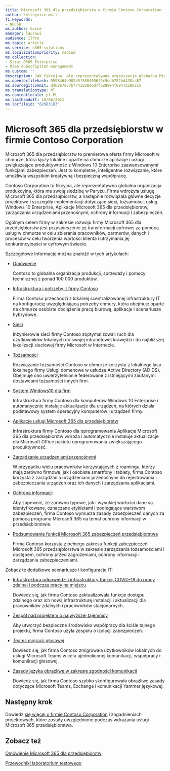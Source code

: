 ```yaml
---
title: Microsoft 365 dla przedsiębiorstw w firmie Contoso Corporation
author: kelleyvice-msft
f1.keywords:
- NOCSH
ms.author: kvice
manager: laurawi
audience: ITPro
ms.topic: article
ms.service: o365-solutions
ms.localizationpriority: medium
ms.collection:
- Strat_O365_Enterprise
- M365-subscription-management
ms.custom: ''
description: Jak fikcyjna, ale reprezentatywna organizacja globalna Microsoft 365 przedsiębiorstwa.
ms.openlocfilehash: 9598464e982d5f5804056f9c9ddb782bd438aa87
ms.sourcegitcommit: d4b867e37bf741528ded7fb289e4f6847228d2c5
ms.translationtype: MT
ms.contentlocale: pl-PL
ms.lasthandoff: 10/06/2021
ms.locfileid: "62983163"
---
```

# <a name="microsoft-365-for-enterprise-for-the-contoso-corporation"></a>Microsoft 365 dla przedsiębiorstw w firmie Contoso Corporation

Microsoft 365 dla przedsiębiorstw to premierowa oferta firmy Microsoft w chmurze, która łączy lokalne i oparte na chmurze aplikacje i usługi zwiększające produktywność z Windows 10 Enterprise zaawansowanymi funkcjami zabezpieczeń. Jest to kompletne, inteligentne rozwiązanie, które umożliwia wszystkim kreatywną i bezpieczną współpracę.

Contoso Corporation to fikcyjna, ale reprezentatywna globalna organizacja produkcyjna, która ma swoją siedzibę w Paryżu. Firma wdrożyła usługę Microsoft 365 dla przedsiębiorstw, a następnie rozwiązała główne decyzje projektowe i szczegóły implementacji dotyczące sieci, tożsamości, usług Windows 10 Enterprise, Aplikacje Microsoft 365 dla przedsiębiorstw, zarządzania urządzeniami przenośnymi, ochrony informacji i zabezpieczeń.

Ogólnym celem firmy w zakresie rozwoju firmy Microsoft 365 dla przedsiębiorstw jest przyspieszenie jej transformacji cyfrowej za pomocą usług w chmurze w celu zbierania pracowników, partnerów, danych i procesów w celu tworzenia wartości klienta i utrzymania jej konkurencyjności w cyfrowym świecie.

Szczegółowe informacje można znaleźć w tych artykułach:

- [Omówienie](contoso-overview.md)

  Contoso to globalna organizacja produkcji, sprzedaży i pomocy technicznej z ponad 100 000 produktów.

- [Infrastruktura i potrzeby it firmy Contoso](contoso-infra-needs.md)

  Firma Contoso przechodzi z lokalnej scentralizowanej infrastruktury IT na konfigurację uwzględniającą potrzeby chmury, która obejmuje oparte na chmurze osobiste obciążenia pracą biurową, aplikacje i scenariusze hybrydowe.

- [Sieci](contoso-networking.md)

  Inżynierowie sieci firmy Contoso zoptymalizowali ruch dla użytkowników lokalnych do swojej intranetowej krawędzi i do najbliższej lokalizacji sieciowej firmy Microsoft w Internecie.

- [Tożsamości](contoso-identity.md)

  Rozwiązanie tożsamości Contoso w chmurze korzysta z lokalnego lasu lokalnego firmy Usługi domenowe w usłudze Active Directory (AD DS). Obejmuje ono uwierzytelnianie federowane z istniejącymi zaufanymi dostawcami tożsamości innych firm.

- [System Windows10 dla firm](contoso-win10.md)

  Infrastruktura firmy Contoso dla komputerów Windows 10 Enterprise i automatycznie instaluje aktualizacje dla urządzeń, na których działa podstawowy system operacyjny komputerów i urządzeń firmy.

- [Aplikacje usługi Microsoft 365 dla przedsiębiorstw](contoso-o365pp.md)

  Infrastruktura firmy Contoso dla oprogramowania Aplikacje Microsoft 365 dla przedsiębiorstw wdraża i automatycznie instaluje aktualizacje dla Microsoft Office pakietu oprogramowania zwiększającego produktywność.

- [Zarządzanie urządzeniami przenośnymi](contoso-mdm.md)

  W przypadku wielu pracowników korzystających z roamingu, którzy mają zarówno firmowe, jak i osobiste smartfony i tablety, firma Contoso korzysta z zarządzania urządzeniami przenośnymi do rejestrowania i zabezpieczania urządzeń oraz ich danych i zarządzania aplikacjami.

- [Ochrona informacji](contoso-info-protect.md)

  Aby zapewnić, że zarówno typowe, jak i wysokiej wartości dane są identyfikowane, oznaczane etykietami i podlegające warstwom zabezpieczeń, firma Contoso wymusza zasady zabezpieczeń danych za pomocą programu Microsoft 365 na temat ochrony informacji w przedsiębiorstwie.

- [Podsumowanie funkcji Microsoft 365 zabezpieczeń przedsiębiorstwa](contoso-security-summary.md)

  Firma Contoso korzysta z pełnego zakresu funkcji zabezpieczeń Microsoft 365 przedsiębiorstwa w zakresie zarządzania tożsamościami i dostępem, ochrony przed zagrożeniami, ochrony informacji i zarządzania zabezpieczeniami.

Zobacz te dodatkowe scenariusze i konfiguracje IT:

- [Infrastruktura odpowiedzi i infrastruktury funkcji COVID-19 do pracy zdalnej i podczas pracy na miejscu](../solutions/contoso-remote-onsite-work.md)

  Dowiedz się, jak firma Contoso zaktualizowała funkcje dostępu zdalnego oraz ich nową infrastrukturę instalacji i aktualizacji dla pracowników zdalnych i pracowników stacjonarnych.

- [Zespół nad projektem o najwyższej tajemnicy](../solutions/contoso-team-for-top-secret-project.md)

  Aby utworzyć bezpieczne środowisko współpracy dla ściśle tajnego projektu, firma Contoso użyła zespołu o izolacji zabezpieczeń.

- [Teams migracji głosowej](/MicrosoftTeams/voice-case-study-overview)

  Dowiedz się, jak firma Contoso zmigrowała użytkowników lokalnych do usługi Microsoft Teams w celu ujednoliconej komunikacji, współpracy i komunikacji głosowej.

- [Zasady języka obraźliwe w zakresie zgodności komunikacji](../compliance/communication-compliance-case-study.md)

  Dowiedz się, jak firma Contoso szybko skonfigurowała obraźliwe zasady dotyczące Microsoft Teams, Exchange i komunikacji Yammer językowej.

## <a name="next-step"></a>Następny krok

Dowiedz [się więcej o firmie Contoso Corporation](contoso-overview.md) i zagadnieniach projektowych, które zostały uwzględnione podczas wdrażania usługi Microsoft 365 przedsiębiorstwa.


## <a name="see-also"></a>Zobacz też

[Omówienie Microsoft 365 dla przedsiębiorstw](microsoft-365-overview.md)

[Przewodniki laboratorium testowego](m365-enterprise-test-lab-guides.md)